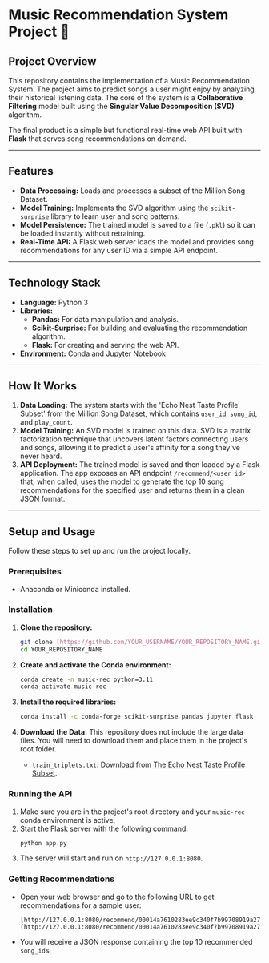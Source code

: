 # Music Recommendation System Project 🎵

## Project Overview

This repository contains the implementation of a Music Recommendation System. The project aims to predict songs a user might enjoy by analyzing their historical listening data. The core of the system is a **Collaborative Filtering** model built using the **Singular Value Decomposition (SVD)** algorithm.

The final product is a simple but functional real-time web API built with **Flask** that serves song recommendations on demand.

---

## Features

-   **Data Processing:** Loads and processes a subset of the Million Song Dataset.
-   **Model Training:** Implements the SVD algorithm using the `scikit-surprise` library to learn user and song patterns.
-   **Model Persistence:** The trained model is saved to a file (`.pkl`) so it can be loaded instantly without retraining.
-   **Real-Time API:** A Flask web server loads the model and provides song recommendations for any user ID via a simple API endpoint.

---

## Technology Stack

-   **Language:** Python 3
-   **Libraries:**
    -   **Pandas:** For data manipulation and analysis.
    -   **Scikit-Surprise:** For building and evaluating the recommendation algorithm.
    -   **Flask:** For creating and serving the web API.
-   **Environment:** Conda and Jupyter Notebook

---

## How It Works

1.  **Data Loading:** The system starts with the 'Echo Nest Taste Profile Subset' from the Million Song Dataset, which contains `user_id`, `song_id`, and `play_count`.
2.  **Model Training:** An SVD model is trained on this data. SVD is a matrix factorization technique that uncovers latent factors connecting users and songs, allowing it to predict a user's affinity for a song they've never heard.
3.  **API Deployment:** The trained model is saved and then loaded by a Flask application. The app exposes an API endpoint `/recommend/<user_id>` that, when called, uses the model to generate the top 10 song recommendations for the specified user and returns them in a clean JSON format.

---

## Setup and Usage

Follow these steps to set up and run the project locally.

### Prerequisites

-   Anaconda or Miniconda installed.

### Installation

1.  **Clone the repository:**
    ```bash
    git clone [https://github.com/YOUR_USERNAME/YOUR_REPOSITORY_NAME.git](https://github.com/YOUR_USERNAME/YOUR_REPOSITORY_NAME.git)
    cd YOUR_REPOSITORY_NAME
    ```

2.  **Create and activate the Conda environment:**
    ```bash
    conda create -n music-rec python=3.11
    conda activate music-rec
    ```

3.  **Install the required libraries:**
    ```bash
    conda install -c conda-forge scikit-surprise pandas jupyter flask
    ```

4.  **Download the Data:**
    This repository does not include the large data files. You will need to download them and place them in the project's root folder.
    -   `train_triplets.txt`: Download from [The Echo Nest Taste Profile Subset](https://labrosa.ee.columbia.edu/millionsong/tasteprofile).

### Running the API

1.  Make sure you are in the project's root directory and your `music-rec` conda environment is active.
2.  Start the Flask server with the following command:
    ```bash
    python app.py
    ```
3.  The server will start and run on `http://127.0.0.1:8080`.

### Getting Recommendations

-   Open your web browser and go to the following URL to get recommendations for a sample user:
    ```
    [http://127.0.0.1:8080/recommend/00014a7610283ee9c340f7b99708919a278ba2f3](http://127.0.0.1:8080/recommend/00014a7610283ee9c340f7b99708919a278ba2f3)
    ```
-   You will receive a JSON response containing the top 10 recommended `song_id`s.
